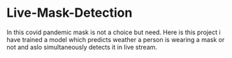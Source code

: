 # Live-Mask-Detection
In this covid pandemic mask is not a choice but need. Here is this project i have trained a model which predicts weather a person is wearing a mask or not and aslo simultaneously detects it in live stream.

